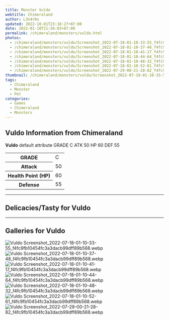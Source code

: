 ```yaml
---
title: Monster Vuldo
webtitle: Chimeraland
author: L3n4r0x
updated: 2022-10-01T23:18:27+07:00
date: 2022-01-10T21:56:03+07:00
permalink: /chimeraland/monsters/vuldo.html
photos:
  - /chimeraland/monsters/vuldo/Screenshot_2022-07-18-01-10-33-55_f4fc9fb10454fc3a3dacb99dff89b568.webp
  - /chimeraland/monsters/vuldo/Screenshot_2022-07-18-01-10-37-48_f4fc9fb10454fc3a3dacb99dff89b568.webp
  - /chimeraland/monsters/vuldo/Screenshot_2022-07-18-01-10-41-17_f4fc9fb10454fc3a3dacb99dff89b568.webp
  - /chimeraland/monsters/vuldo/Screenshot_2022-07-18-01-10-44-64_f4fc9fb10454fc3a3dacb99dff89b568.webp
  - /chimeraland/monsters/vuldo/Screenshot_2022-07-18-01-10-48-32_f4fc9fb10454fc3a3dacb99dff89b568.webp
  - /chimeraland/monsters/vuldo/Screenshot_2022-07-18-01-10-52-61_f4fc9fb10454fc3a3dacb99dff89b568.webp
  - /chimeraland/monsters/vuldo/Screenshot_2022-07-29-00-21-28-82_f4fc9fb10454fc3a3dacb99dff89b568.webp
thumbnail: /chimeraland/monsters/vuldo/Screenshot_2022-07-18-01-10-33-55_f4fc9fb10454fc3a3dacb99dff89b568.webp
tags:
  - Chimeraland
  - Monster
  - Pet
categories:
  - Games
  - Chimeraland
  - Monsters
---
```


<section id="bootstrap-wrapper"><link rel="stylesheet" href="https://rawcdn.githack.com/dimaslanjaka/Web-Manajemen/bb6505ea081a75a7c845f65fb9d939276931c82f/css/bootstrap-4.5-wrapper.css"/><h2>Vuldo Information from Chimeraland</h2><p><b>Vuldo</b> default attribute GRADE C ATK 50 HP 60 DEF 55<table><tr><th>GRADE</th><td>C</td></tr><tr><th>Attack</th><td>50</td></tr><tr><th>Health Point (HP)</th><td>60</td></tr><tr><th>Defense</th><td>55</td></tr></table></p><hr/><h2>Delicacies/Tasty for Vuldo</h2><hr/><div id="gallery"><h2>Galleries for Vuldo</h2><div class="row"><div class="col-lg-6 col-12"><img src="/chimeraland/monsters/vuldo/Screenshot_2022-07-18-01-10-33-55_f4fc9fb10454fc3a3dacb99dff89b568.webp" alt="Vuldo Screenshot_2022-07-18-01-10-33-55_f4fc9fb10454fc3a3dacb99dff89b568.webp"/></div><div class="col-lg-6 col-12"><img src="/chimeraland/monsters/vuldo/Screenshot_2022-07-18-01-10-37-48_f4fc9fb10454fc3a3dacb99dff89b568.webp" alt="Vuldo Screenshot_2022-07-18-01-10-37-48_f4fc9fb10454fc3a3dacb99dff89b568.webp"/></div><div class="col-lg-6 col-12"><img src="/chimeraland/monsters/vuldo/Screenshot_2022-07-18-01-10-41-17_f4fc9fb10454fc3a3dacb99dff89b568.webp" alt="Vuldo Screenshot_2022-07-18-01-10-41-17_f4fc9fb10454fc3a3dacb99dff89b568.webp"/></div><div class="col-lg-6 col-12"><img src="/chimeraland/monsters/vuldo/Screenshot_2022-07-18-01-10-44-64_f4fc9fb10454fc3a3dacb99dff89b568.webp" alt="Vuldo Screenshot_2022-07-18-01-10-44-64_f4fc9fb10454fc3a3dacb99dff89b568.webp"/></div><div class="col-lg-6 col-12"><img src="/chimeraland/monsters/vuldo/Screenshot_2022-07-18-01-10-48-32_f4fc9fb10454fc3a3dacb99dff89b568.webp" alt="Vuldo Screenshot_2022-07-18-01-10-48-32_f4fc9fb10454fc3a3dacb99dff89b568.webp"/></div><div class="col-lg-6 col-12"><img src="/chimeraland/monsters/vuldo/Screenshot_2022-07-18-01-10-52-61_f4fc9fb10454fc3a3dacb99dff89b568.webp" alt="Vuldo Screenshot_2022-07-18-01-10-52-61_f4fc9fb10454fc3a3dacb99dff89b568.webp"/></div><div class="col-lg-6 col-12"><img src="/chimeraland/monsters/vuldo/Screenshot_2022-07-29-00-21-28-82_f4fc9fb10454fc3a3dacb99dff89b568.webp" alt="Vuldo Screenshot_2022-07-29-00-21-28-82_f4fc9fb10454fc3a3dacb99dff89b568.webp"/></div></div></div></section>